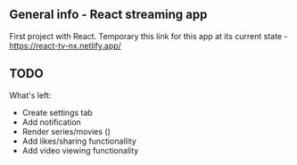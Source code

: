 ## General info - React streaming app
First project with React. Temporary this link for this app at its current state - https://react-tv-nx.netlify.app/ 
	
## TODO
What's left:
* Create settings tab
* Add notification
* Render series/movies () 
* Add likes/sharing functionallity 
* Add video viewing functionality
